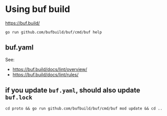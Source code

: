 # Using buf build
https://buf.build/

```script
go run github.com/bufbuild/buf/cmd/buf help
```

## buf.yaml
See:
- https://buf.build/docs/lint/overview/
- https://buf.build/docs/lint/rules/

## if you update `buf.yaml`, should also update `buf.lock`
```script
cd proto && go run github.com/bufbuild/buf/cmd/buf mod update && cd ..
```
